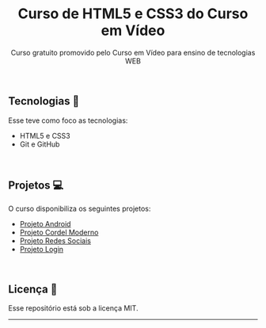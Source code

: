 <h1 align="center">Curso de HTML5 e CSS3 do Curso em Vídeo</h1>

<p align="center">
 Curso gratuito promovido pelo Curso em Vídeo para ensino de tecnologias WEB<br/>
</p>

<br>

## Tecnologias 🤖
Esse teve como foco as tecnologias:
- HTML5 e CSS3
- Git e GitHub

<br>

## Projetos 💻
O curso disponibiliza os seguintes projetos:
- <a href="https://willalmeid.github.io/projeto-android/">Projeto Android</a>
- <a href="https://willalmeid.github.io/projeto-cordel-moderno/">Projeto Cordel Moderno</a>
- <a href="https://willalmeid.github.io/projeto-social/">Projeto Redes Sociais</a>
- <a href="https://willalmeid.github.io/projeto-login/">Projeto Login</a>

<br>

## Licença 📃
Esse repositório está sob a licença MIT.

---
